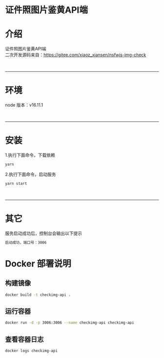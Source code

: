 # 证件照图片鉴黄API端

# 介绍
证件照图片鉴黄API端
<br>
二次开发源码来自：https://gitee.com/xiaoz_xiansen/nsfwjs-img-check

<br>
<hr>

# 环境
node 版本：v16.11.1

<br>
<hr>

# 安装
1.执行下面命令，下载依赖
```js
yarn
```
2.执行下面命令，启动服务
 ```js
yarn start
 ```

<br>
<hr>

# 其它

服务启动成功后，控制台会输出以下提示
```js
启动成功，端口号：3006
```

# Docker 部署说明

## 构建镜像
```bash
docker build -t checkimg-api .
```

## 运行容器
```bash
docker run -d -p 3006:3006 --name checkimg-api checkimg-api
```

## 查看容器日志
```bash
docker logs checkimg-api
```
